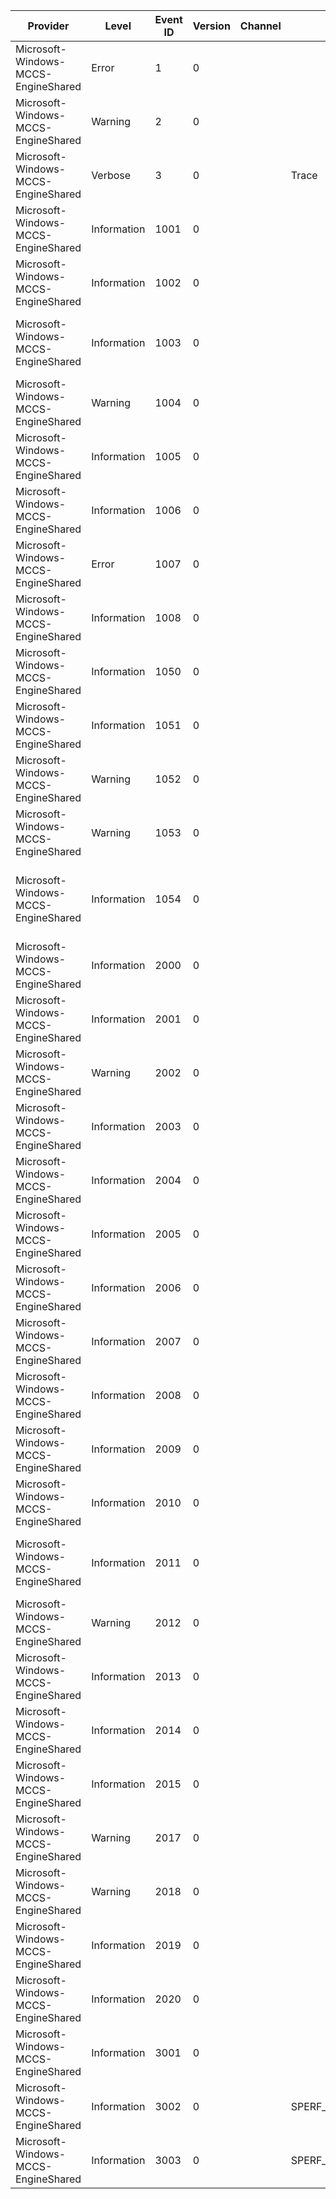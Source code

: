 Provider                             |  Level        |  Event ID  |  Version  |  Channel  |  Task                               |  Opcode  |  Keyword      |  Message
-------------------------------------|---------------|------------|-----------|-----------|-------------------------------------|----------|---------------|------------------------------------------------------------------------------------------------------------------------------------------------
Microsoft-Windows-MCCS-EngineShared  |  Error        |  1         |  0        |           |                                     |          |  Error        |  Error: HRESULT: {P1_HResult} Location: {P2_String} Line Number: {P3_UInt32}
Microsoft-Windows-MCCS-EngineShared  |  Warning      |  2         |  0        |           |                                     |          |               |  Error Propagated: HRESULT: {P1_HResult} Location: {P2_String} Line Number: {P3_UInt32}
Microsoft-Windows-MCCS-EngineShared  |  Verbose      |  3         |  0        |           |  Trace                              |          |  Debug        |
Microsoft-Windows-MCCS-EngineShared  |  Information  |  1001      |  0        |           |                                     |          |  Photos       |  MCCSEngineShared::Album is missing required field and will be skipped. Field:{Prop_UInt32}
Microsoft-Windows-MCCS-EngineShared  |  Information  |  1002      |  0        |           |                                     |          |  Photos       |  MCCSEngineShared::Photo is missing required field and will be skipped. Field:{Prop_UInt32}
Microsoft-Windows-MCCS-EngineShared  |  Information  |  1003      |  0        |           |                                     |          |  Feeds        |  MCCSEngineShared::Activity Attachment is missing required field and will be skipped. Attachment:{Prop_1_UInt32}, Field:{Prop_2_UInt32}
Microsoft-Windows-MCCS-EngineShared  |  Warning      |  1004      |  0        |           |                                     |          |  Photos       |  MCCSEngineShared::Tag failed save to store HR:{Prop_Hr_UInt32}
Microsoft-Windows-MCCS-EngineShared  |  Information  |  1005      |  0        |           |                                     |          |  Photos       |  MCCSEngineShared::Processed {Prop_1_UInt32} tags, persisted {Prop_2_UInt32} tags
Microsoft-Windows-MCCS-EngineShared  |  Information  |  1006      |  0        |           |                                     |          |  Feeds        |  MCCSEngineShared::SubscribeDevice target endpoint url has been updated to :{Prop_UnicodeString}
Microsoft-Windows-MCCS-EngineShared  |  Error        |  1007      |  0        |           |                                     |          |  Error        |  MCCSEngineShared::Failed to get Device Unique Id HR: {Prop_Hr_UInt32}
Microsoft-Windows-MCCS-EngineShared  |  Information  |  1008      |  0        |           |                                     |          |  Photos       |  MCCSEngineShared::File upload: File size about to upload: {Prop_UInt32}
Microsoft-Windows-MCCS-EngineShared  |  Information  |  1050      |  0        |           |                                     |          |  Feeds        |  Succesfully returned the unseen count as {Prop_1_UInt32} for store {Prop_2_UInt32}-{Prop_3_UInt32}-{Prop_4_UInt32}
Microsoft-Windows-MCCS-EngineShared  |  Information  |  1051      |  0        |           |                                     |          |  Feeds        |  Succesfully updated the unseen count to {Prop_1_UInt32} for store {Prop_2_UInt32}-{Prop_3_UInt32}-{Prop_4_UInt32}
Microsoft-Windows-MCCS-EngineShared  |  Warning      |  1052      |  0        |           |                                     |          |  Feeds        |  Failed to return an unseen count for store {Prop_1_UInt32}-{Prop_2_UInt32}-{Prop_3_UInt32}
Microsoft-Windows-MCCS-EngineShared  |  Warning      |  1053      |  0        |           |                                     |          |  Feeds        |  Failed to update the unseen count to {Prop_1_UInt32} for store {Prop_2_UInt32}-{Prop_3_UInt32}-{Prop_4_UInt32}
Microsoft-Windows-MCCS-EngineShared  |  Information  |  1054      |  0        |           |                                     |          |  Feeds        |  Updated FeedWriter canFetchMore: {Prop_1_UInt32}, lastActivityTimeGMT: {Prop_2_FILETIME}, endActivityRemoteId: {Prop_3_UnicodeString}
Microsoft-Windows-MCCS-EngineShared  |  Information  |  2000      |  0        |           |                                     |          |  Connect      |  NPXOModel::PopulateUrls SourceId: {Prop_UnicodeString} returned {Prop_Hr}
Microsoft-Windows-MCCS-EngineShared  |  Information  |  2001      |  0        |           |                                     |          |  Connect      |  UIXNPXO::PopulateUrls returned {Prop_Hr_UInt32}
Microsoft-Windows-MCCS-EngineShared  |  Warning      |  2002      |  0        |           |                                     |          |  Connect      |  UIXNPXO::OnNavigateError dwStatusCode: {Prop_1_UInt32}, dwStatusSubCode: {Prop_2_UInt32}
Microsoft-Windows-MCCS-EngineShared  |  Information  |  2003      |  0        |           |                                     |          |  Connect      |  UIXNPXO::SetfCanNavigateBack whether we can navigate back: {Prop_Boolean}
Microsoft-Windows-MCCS-EngineShared  |  Information  |  2004      |  0        |           |                                     |          |  Connect      |  UIXNPXO::SetfStartWebConnectFlow whether to start WCF: {Prop_Boolean}
Microsoft-Windows-MCCS-EngineShared  |  Information  |  2005      |  0        |           |                                     |          |  Connect      |  UIXNPXO::OnFinishWebConnectFlow WCF has finished with result: {Prop_Boolean}
Microsoft-Windows-MCCS-EngineShared  |  Information  |  2006      |  0        |           |                                     |          |  Connect      |  NPEventSink::NavigateRedirected found the urls to match
Microsoft-Windows-MCCS-EngineShared  |  Information  |  2007      |  0        |           |                                     |          |  Connect      |  NPEventSink::BeforeNavigate Url: {Prop_UnicodeString}
Microsoft-Windows-MCCS-EngineShared  |  Information  |  2008      |  0        |           |                                     |          |  Connect      |  NPEventSink::BeforeNavigateRefresh Url: {Prop_UnicodeString}
Microsoft-Windows-MCCS-EngineShared  |  Information  |  2009      |  0        |           |                                     |          |  Connect      |  NPEventSink::NavigateComplete Url: {Prop_UnicodeString}
Microsoft-Windows-MCCS-EngineShared  |  Information  |  2010      |  0        |           |                                     |          |  Connect      |  NPEventSink::DocumentComplete Url: {Prop_UnicodeString}
Microsoft-Windows-MCCS-EngineShared  |  Information  |  2011      |  0        |           |                                     |          |  Connect      |  NPEventSink::NavigateRedirected Original Url: {Prop_1_UnicodeString} Redirected Url: {Prop_2_UnicodeString} Finish Url: {Prop_3_UnicodeString}
Microsoft-Windows-MCCS-EngineShared  |  Warning      |  2012      |  0        |           |                                     |          |  Connect      |  NPEventSink::NavigateError Url: {Prop_UnicodeString} StatusCode: {Prop_UInt32}
Microsoft-Windows-MCCS-EngineShared  |  Information  |  2013      |  0        |           |                                     |          |  Connect      |  NPEventSink::NewWindow Url: {Prop_UnicodeString}
Microsoft-Windows-MCCS-EngineShared  |  Information  |  2014      |  0        |           |                                     |          |  Connect      |  NPXOModel::Urls StartUrl: {Prop_UnicodeString}
Microsoft-Windows-MCCS-EngineShared  |  Information  |  2015      |  0        |           |                                     |          |  Connect      |  NPXOModel::Urls FinishUrl: {Prop_UnicodeString}
Microsoft-Windows-MCCS-EngineShared  |  Warning      |  2017      |  0        |           |                                     |          |  Connect      |  NPXOUtils::Error Response: {Prop_UnicodeString}
Microsoft-Windows-MCCS-EngineShared  |  Warning      |  2018      |  0        |           |                                     |          |  Connect      |  NPXOUtils::Error StatusSubCode: {Prop_UInt32}
Microsoft-Windows-MCCS-EngineShared  |  Information  |  2019      |  0        |           |                                     |          |  Connect      |  UIXNPXO::PopulateUrls starting on dedicated thread
Microsoft-Windows-MCCS-EngineShared  |  Information  |  2020      |  0        |           |                                     |          |  Connect      |  UIXNPXO::SpawnPopulateUrlsThread returned {Prop_Hr_UInt32}
Microsoft-Windows-MCCS-EngineShared  |  Information  |  3001      |  0        |           |                                     |          |  Debug        |  Mms Mime: Invalid phone number: {Prop_UnicodeString}
Microsoft-Windows-MCCS-EngineShared  |  Information  |  3002      |  0        |           |  SPERF_TAG_SHARED_MIME_LOOKUP_NAME  |  Start   |  Performance  |
Microsoft-Windows-MCCS-EngineShared  |  Information  |  3003      |  0        |           |  SPERF_TAG_SHARED_MIME_LOOKUP_NAME  |  Stop    |  Performance  |